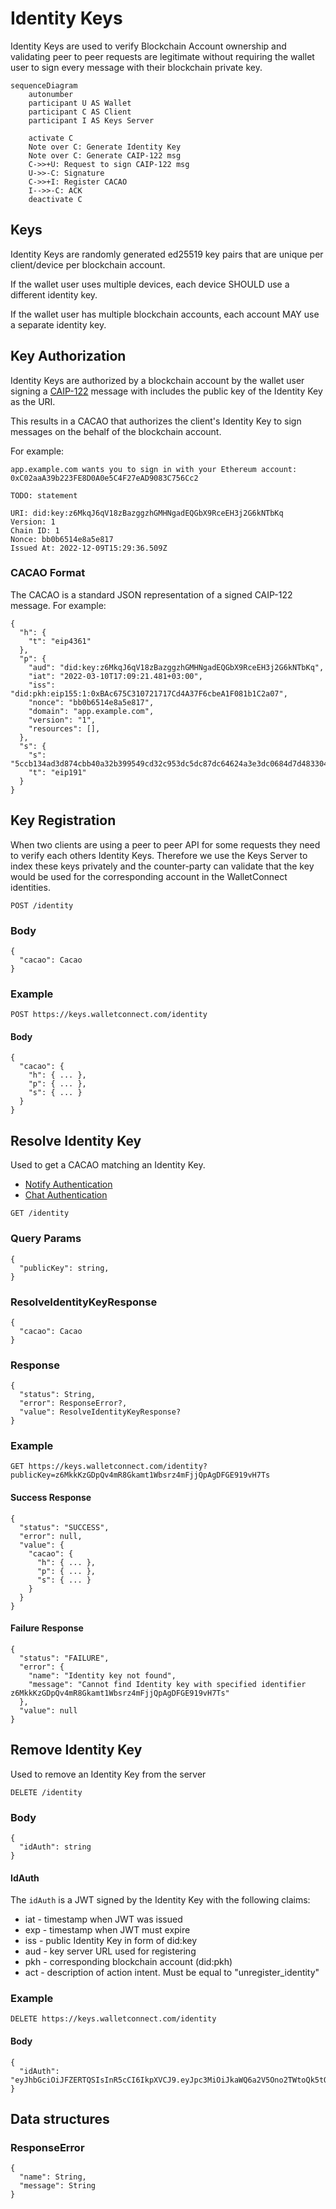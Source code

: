 # Identity Keys

Identity Keys are used to verify Blockchain Account ownership and validating peer to peer requests are legitimate without requiring the wallet user to sign every message with their blockchain private key.

```mermaid
sequenceDiagram
    autonumber
    participant U AS Wallet
    participant C AS Client
    participant I AS Keys Server

    activate C
    Note over C: Generate Identity Key
    Note over C: Generate CAIP-122 msg
    C->>+U: Request to sign CAIP-122 msg
    U->>-C: Signature
    C->>+I: Register CACAO
    I-->>-C: ACK
    deactivate C
```

## Keys

Identity Keys are randomly generated ed25519 key pairs that are unique per client/device per blockchain account.

If the wallet user uses multiple devices, each device SHOULD use a different identity key.

If the wallet user has multiple blockchain accounts, each account MAY use a separate identity key.

## Key Authorization

Identity Keys are authorized by a blockchain account by the wallet user signing a [CAIP-122](https://github.com/ChainAgnostic/CAIPs/blob/main/CAIPs/caip-122.md) message with includes the public key of the Identity Key as the URI.

This results in a CACAO that authorizes the client's Identity Key to sign messages on the behalf of the blockchain account.

For example:

```
app.example.com wants you to sign in with your Ethereum account:
0xC02aaA39b223FE8D0A0e5C4F27eAD9083C756Cc2

TODO: statement

URI: did:key:z6MkqJ6qV18zBazggzhGMHNgadEQGbX9RceEH3j2G6kNTbKq
Version: 1
Chain ID: 1
Nonce: bb0b6514e8a5e817
Issued At: 2022-12-09T15:29:36.509Z
```

### CACAO Format

The CACAO is a standard JSON representation of a signed CAIP-122 message. For example:

```
{
  "h": {
    "t": "eip4361"
  },
  "p": {
    "aud": "did:key:z6MkqJ6qV18zBazggzhGMHNgadEQGbX9RceEH3j2G6kNTbKq",
    "iat": "2022-03-10T17:09:21.481+03:00",
    "iss": "did:pkh:eip155:1:0xBAc675C310721717Cd4A37F6cbeA1F081b1C2a07",
    "nonce": "bb0b6514e8a5e817",
    "domain": "app.example.com",
    "version": "1",
    "resources": [],
  },
  "s": {
    "s": "5ccb134ad3d874cbb40a32b399549cd32c953dc5dc87dc64624a3e3dc0684d7d4833043dd7e9f4a6894853f8dc555f97bc7e3c7dd3fcc66409eb982bff3a44671b",
    "t": "eip191"
  }
}
```

## Key Registration

When two clients are using a peer to peer API for some requests they need to verify each others Identity Keys. Therefore we use the Keys Server to index these keys privately and the counter-party can validate that the key would be used for the corresponding account in the WalletConnect identities.

`POST /identity`

### Body

```jsonc
{
  "cacao": Cacao
}
```

### Example

`POST https://keys.walletconnect.com/identity`

#### Body
```jsonc
{
  "cacao": {
    "h": { ... },
    "p": { ... },
    "s": { ... }
  }
}
```

## Resolve Identity Key

Used to get a CACAO matching an Identity Key.

- [Notify Authentication](../../clients/notify/notify-authentication.md)
- [Chat Authentication](../../clients/chat/chat-authentication.md)

`GET /identity`

### Query Params

```jsonc
{
  "publicKey": string,
}
```

### ResolveIdentityKeyResponse
```jsonc
{
  "cacao": Cacao
}
```

### Response

```jsonc
{
  "status": String,
  "error": ResponseError?,
  "value": ResolveIdentityKeyResponse?
}
```

### Example

`GET https://keys.walletconnect.com/identity?publicKey=z6MkkKzGDpQv4mR8Gkamt1Wbsrz4mFjjQpAgDFGE919vH7Ts`

#### Success Response
```jsonc
{
  "status": "SUCCESS",
  "error": null,
  "value": {
    "cacao": {
      "h": { ... },
      "p": { ... },
      "s": { ... }
    }
  }
}
```

#### Failure Response 
```jsonc
{
  "status": "FAILURE",
  "error": {
    "name": "Identity key not found",
    "message": "Cannot find Identity key with specified identifier z6MkkKzGDpQv4mR8Gkamt1Wbsrz4mFjjQpAgDFGE919vH7Ts"
  },
  "value": null
}
```


## Remove Identity Key

Used to remove an Identity Key from the server

`DELETE /identity`

### Body

```jsonc
{
  "idAuth": string
}
```

#### IdAuth

The `idAuth` is a JWT signed by the Identity Key with the following claims:

* iat - timestamp when JWT was issued 
* exp - timestamp when JWT must expire
* iss - public Identity Key in form of did:key
* aud - key server URL used for registering
* pkh - corresponding blockchain account (did:pkh)
* act - description of action intent. Must be equal to "unregister_identity"

### Example

`DELETE https://keys.walletconnect.com/identity`

#### Body
```jsonc
{
  "idAuth": "eyJhbGciOiJFZERTQSIsInR5cCI6IkpXVCJ9.eyJpc3MiOiJkaWQ6a2V5Ono2TWtoQk5tQXZ0VDNxeW5YekVCcmlSa2o4TWJoTURxMUs1aFhpY1BTSlZTWnBzOSIsImF1ZCI6Imh0dHA6Ly8xMC4wLjIuMjo4MDgwIiwiaWF0IjoxNjc3MTg4NzU1MjUwLCJleHAiOjE2Nzk3ODA3NTUyNTAsInBraCI6ImRpZDpwa2g6ZWlwMTU1OjE6MHhiYjU0NjZkODcyZGQxN2Y4MDRkMjYwNDVhMWVkMDk3ZWQ4NDM2MmI3In0.cTqEuxARCPwewx4PqhUiG8BkerqGX18icRhMJr9PPQW8fFTqKgjV7D2vzjKcxAEUWY2BL4b2998V0jEASSEIAQ"
}
```

## Data structures

### ResponseError
```jsonc
{
  "name": String,
  "message": String
}  
```
